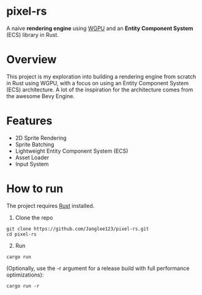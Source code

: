 # pixel-rs

A naive **rendering engine** using [WGPU](https://wgpu.rs/) and an **Entity Component System** (ECS) library in Rust.

# Overview

This project is my exploration into building a rendering engine from scratch in Rust using WGPU, with a focus on using an Entity Component System (ECS) architecture. 
A lot of the inspiration for the architecture comes from the awesome Bevy Engine.

# Features

- 2D Sprite Rendering
- Sprite Batching
- Lightweight Entity Component System (ECS)
- Asset Loader
- Input System

# How to run
The project requires [Rust](https://rustup.rs/) installed.
1. Clone the repo
```
git clone https://github.com/Janglee123/pixel-rs.git
cd pixel-rs
```
2. Run
```
cargo run
```
(Optionally, use the -r argument for a release build with full performance optimizations):
```
cargo run -r
```
